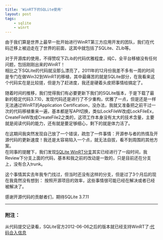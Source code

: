 ```yaml
---
title: 'WinRT下的SQLite使用'
layout: post
tags:
    - sqlite
    - winrt
---
```


由于我们算是世界上最早一批开始进行WinRT第三方应用开发的团队，我们在代码迁移上被迫走在了世界的前面，这其中就包括了SQLite、ZLib等。

对于开源库的使用，不得赞叹下ZLib的代码优雅程度，纯C，全平台移植没有任何问题，包括刚刚出来的WinRT！  
相比之下SQLite的代码就没那么漂亮了，2011年的12月份我差不多有一周的时间是专门在做Win32到WinRT的移植，其中最痛苦的就是SQLite部分，在我看来这个代码实在是比较搓，但是为了赶进度，我还是硬着头皮把事情给搞定了。

随着时间的推移，我们觉得我们有必要更新下我们的SQLite版本，于是下载了最新的稳定代码3.7.10，发现代码还是进行了不少重构，优雅了一点，但是还是一样无法通过WinRT的Application Certification，没办法，我就又准备把之前干过一次的代码移植重来一遍，基本都是写API切换，类似LockFileW改成LockFileEx，CreateFileW改成CreateFile2之类的，这项工作本身没有太大的技术含量，主要就是阅读代码的能力，还有就是要足够细心，剩下的就是体力活了。

在这期间我突然发现自己放了一个错误，疏忽了一件事情：开源参与者的热情及开源代码的更新速度！我还是太容易陷入一个点，就无法自拔，看不到周围的其他方案。  
在同事的提醒下，我们发现[SQLite WinRT分支](http://www.sqlite.org/cgi/src/timeline?r=winrt)其实已经进行了一段时间，我Review下分支上面的代码，基本和我之前的改动是一致的，只是目前还在分支上，没有合入trunk。

这个事情其实去年我专门找过，但当时还没有这样的分支，但是过了3个月后的现在我竟然没有想到：  按照开源项目的效率，这些事情很可能已经在解决或者已经被解决了。

感谢开源代码的贡献者们，期待SQLite 3.7.11

-----
### 附注：  
从代码提交记录看，SQLite官方2012-06-06之后的版本就已经支持WinRT了:[代码合入信息](http://www.sqlite.org/cgi/src/timeline?r=winrt)